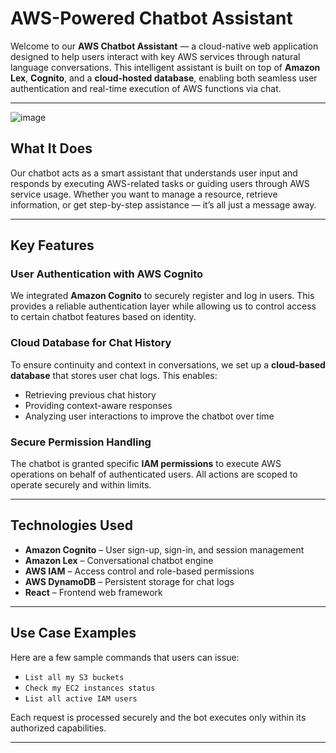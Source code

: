 # AWS-Powered Chatbot Assistant

Welcome to our **AWS Chatbot Assistant** — a cloud-native web application designed to help users interact with key AWS services through natural language conversations. This intelligent assistant is built on top of **Amazon Lex**, **Cognito**, and a **cloud-hosted database**, enabling both seamless user authentication and real-time execution of AWS functions via chat.

---
![image](https://github.com/user-attachments/assets/43138dc6-fd73-4ce2-99a8-beb43a913976)

## What It Does

Our chatbot acts as a smart assistant that understands user input and responds by executing AWS-related tasks or guiding users through AWS service usage. Whether you want to manage a resource, retrieve information, or get step-by-step assistance — it’s all just a message away.

---

## Key Features

### User Authentication with AWS Cognito

We integrated **Amazon Cognito** to securely register and log in users. This provides a reliable authentication layer while allowing us to control access to certain chatbot features based on identity.

### Cloud Database for Chat History

To ensure continuity and context in conversations, we set up a **cloud-based database** that stores user chat logs. This enables:
- Retrieving previous chat history
- Providing context-aware responses
- Analyzing user interactions to improve the chatbot over time

### Secure Permission Handling

The chatbot is granted specific **IAM permissions** to execute AWS operations on behalf of authenticated users. All actions are scoped to operate securely and within limits.

---

## Technologies Used

- **Amazon Cognito** – User sign-up, sign-in, and session management
- **Amazon Lex** – Conversational chatbot engine
- **AWS IAM** – Access control and role-based permissions
- **AWS DynamoDB** – Persistent storage for chat logs
- **React** – Frontend web framework

---

## Use Case Examples

Here are a few sample commands that users can issue:

- `List all my S3 buckets`
- `Check my EC2 instances status`
- `List all active IAM users`

Each request is processed securely and the bot executes only within its authorized capabilities.

---

